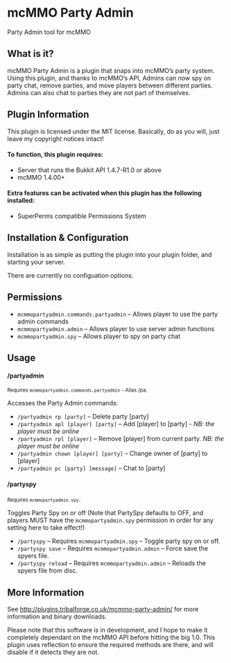 mcMMO Party Admin
=================

Party Admin tool for mcMMO

## What is it?

mcMMO Party Admin is a plugin that snaps into mcMMO’s party system. Using this plugin, and thanks to mcMMO’s API, Admins can now spy on party chat, remove parties, and move players between different parties. Admins can also chat to parties they are not part of themselves.

## Plugin Information

This plugin is licensed under the MIT license. Basically, do as you will, just leave my copyright notices intact!

#### To function, this plugin requires:

* Server that runs the Bukkit API 1.4.7-R1.0 or above
* mcMMO 1.4.00+

#### Extra features can be activated when this plugin has the following installed:

* SuperPerms compatible Permissions System

## Installation & Configuration

Installation is as simple as putting the plugin into your plugin folder, and starting your server.

There are currently no configuation options.

## Permissions

* ````mcmmopartyadmin.commands.partyadmin```` – Allows player to use the party admin commands
* ````mcmmopartyadmin.admin```` – Allows player to use server admin functions
* ````mcmmopartyadmin.spy```` – Allows player to spy on party chat

## Usage

#### /partyadmin
<small>Requires ````mcmmopartyadmin.commands.partyadmin```` - Alias /pa.</small>

Accesses the Party Admin commands:

* ````/partyadmin rp [party]```` – Delete party [party]
* ````/partyadmin apl [player] [party]```` – Add [player] to [party] - _NB: the player must be online_
* ````/partyadmin rpl [player]```` – Remove [player] from current party. _NB: the player must be online_
* ````/partyadmin chown [player] [party]```` – Change owner of [party] to [player]
* ````/partyadmin pc [party] [message]```` – Chat to [party]

#### /partyspy
<small>Requires ````mcmmopartyadmin.spy````</small>.

Toggles Party Spy on or off (Note that PartySpy defaults to OFF, and players MUST have the ````mcmmopartyadmin.spy```` permission in order for any setting here to take effect!)

* ````/partyspy```` – Requires ````mcmmopartyadmin.spy```` – Toggle party spy on or off.
* ````/partyspy save```` – Requires ````mcmmopartyadmin.admin```` – Force save the spyers file.
* ````/partyspy reload```` – Requires ````mcmmopartyadmin.admin```` – Reloads the spyers file from disc.

## More Information

See http://plugins.tribalforge.co.uk/mcmmo-party-admin/ for more information and binary downloads.

Please note that this software is in development, and I hope to make it completely dependant on the mcMMO API before hitting the big 1.0. This plugin uses reflection to ensure the required methods are there, and will disable if it detects they are not.
